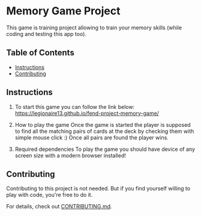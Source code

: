 # Memory Game Project
This game is training project allowing to train your memory skills (while coding and testing this app too).

## Table of Contents

* [Instructions](#instructions)
* [Contributing](#contributing)

## Instructions
1. To start this game you can follow the link below:
https://legionaire13.github.io/fend-project-memory-game/

2. How to play the game
Once the game is started the player is supposed to find all the matching pairs of cards at the deck by checking them with simple mouse click :)
Once all pairs are found the player wins.

3. Required dependencies
To play the game you should have device of any screen size with a modern browser installed!

## Contributing

Contributing to this project is not needed. But if you find yourself willing to play with code, you're free to do it.

For details, check out [CONTRIBUTING.md](CONTRIBUTING.md).
